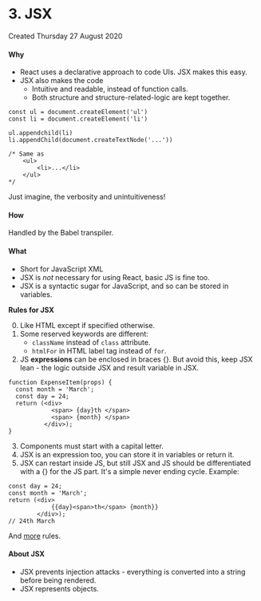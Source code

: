 # 3. JSX
Created Thursday 27 August 2020

#### Why

* React uses a declarative approach to code UIs. JSX makes this easy.
* JSX also makes the code 
	* Intuitive and readable, instead of function calls.
	* Both structure and structure-related-logic are kept together.
```JSX
const ul = document.createElement('ul')
const li = document.createElement('li')

ul.appendchild(li)
li.appendChild(document.createTextNode('...'))

/* Same as
	<ul>
		<li>...</li>
	</ul>
*/
```
Just imagine, the verbosity and unintuitiveness!

#### How
Handled by the Babel transpiler.

#### What

* Short for JavaScript XML
* JSX is *not* necessary for using React, basic JS is fine too.
* JSX is a syntactic sugar for JavaScript, and so can be stored in variables.


**Rules for JSX**

0. Like HTML except if specified otherwise.
1. Some reserved keywords are different:
	* ``className`` instead of ``class`` attribute.
	* ``htmlFor`` in HTML label tag instead of ``for``.
2. JS **expressions** can be enclosed in braces {}. But avoid this, keep JSX lean - the logic outside JSX and result variable in JSX.
```JSX
function ExpenseItem(props) {
  const month = 'March';
  const day = 24;
  return (<div>
		    <span> {day}th </span>
			<span> {month} </span>
		  </div>);
}
```
3. Components must start with a capital letter. 
4. JSX is an expression too, you can store it in variables or return it.
5. JSX can restart inside JS, but still JSX and JS should be differentiated with a {} for the JS part. It's a simple never ending cycle. Example:
```JSX
const day = 24;
const month = 'March';
return (<div>
			{{day}<span>th</span> {month}}
		</div>);
// 24th March
```
And [more](https://flaviocopes.com/jsx/) rules.

#### About JSX

* JSX prevents injection attacks - everything is converted into a string before being rendered.
* JSX represents objects.


